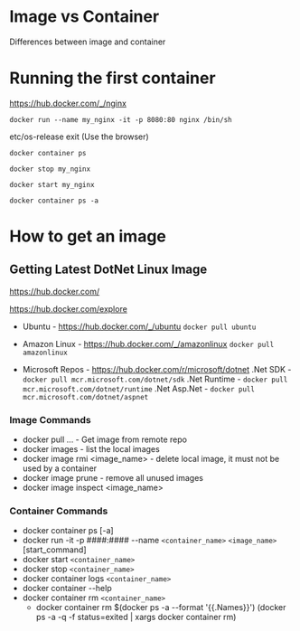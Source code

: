 # Image vs Container

Differences between image and container

# Running the first container

https://hub.docker.com/_/nginx

`docker run --name my_nginx -it -p 8080:80 nginx /bin/sh`

etc/os-release
exit
(Use the browser)

`docker container ps`

`docker stop my_nginx`

`docker start my_nginx` 

`docker container ps -a`

# How to get an image

## Getting Latest DotNet Linux Image

https://hub.docker.com/

https://hub.docker.com/explore


* Ubuntu - https://hub.docker.com/_/ubuntu
  `docker pull ubuntu`

* Amazon Linux - https://hub.docker.com/_/amazonlinux
  `docker pull amazonlinux`

* Microsoft Repos - https://hub.docker.com/r/microsoft/dotnet
  .Net SDK - `docker pull mcr.microsoft.com/dotnet/sdk`
  .Net Runtime - `docker pull mcr.microsoft.com/dotnet/runtime`
  .Net Asp.Net - `docker pull mcr.microsoft.com/dotnet/aspnet`


### Image Commands

* docker pull ... - Get image from remote repo
* docker images - list the local images
* docker image rmi <image_name> - delete local image, it must not be used by a container
* docker image prune - remove all unused images
* docker image inspect <image_name>

### Container Commands

* docker container ps [-a]
* docker run -it -p ####:#### --name `<container_name>` `<image_name>` [start_command]
* docker start `<container_name>`
* docker stop `<container_name>`
* docker container logs `<container_name>`
* docker container --help
* docker container rm `<container_name>`
  * docker container rm $(docker ps -a --format '{{.Names}}')
    (docker ps -a -q -f status=exited | xargs docker container rm)
